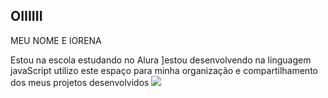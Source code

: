 ## OIIIIII

MEU NOME E lORENA

Estou na escola estudando no Alura
]estou desenvolvendo na linguagem javaScript 
utilizo este espaço para minha organização e compartilhamento dos meus projetos desenvolvidos
![](https://media1.tenor.com/m/MCBkr6dWLkUAAAAd/corinthians-rodrigo-garro.gif)
